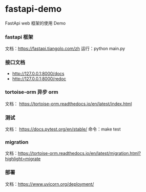 # fastapi-demo
FastApi web 框架的使用 Demo

### fastapi 框架
文档：https://fastapi.tiangolo.com/zh
运行：python main.py

### 接口文档
- http://127.0.0.1:8000/docs
- http://127.0.0.1:8000/redoc

### tortoise-orm 异步 orm
文档： https://tortoise-orm.readthedocs.io/en/latest/index.html

### 测试
文档： https://docs.pytest.org/en/stable/
命令：make test

### migration
文档：https://tortoise-orm.readthedocs.io/en/latest/migration.html?highlight=migrate

### 部署
文档：https://www.uvicorn.org/deployment/
